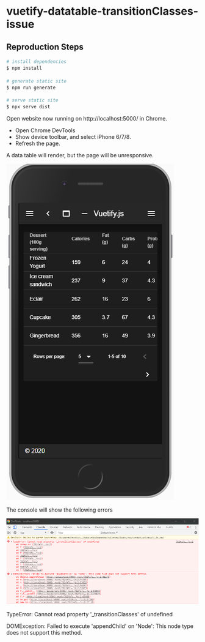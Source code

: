 # vuetify-datatable-transitionClasses-issue

## Reproduction Steps

```bash
# install dependencies
$ npm install

# generate static site
$ npm run generate

# serve static site
$ npx serve dist
```

Open website now running on http://localhost:5000/ in Chrome. 

* Open Chrome DevTools
* Show device toolbar, and select iPhone 6/7/8.
* Refresh the page.

A data table will render, but the page will be unresponsive. 

![Rendered data table](https://github.com/jacothom/vuetify-datatable-transitionClasses-issue/blob/master/static/rendered_data_table.png)

The console will show the following errors

![Console errors](https://github.com/jacothom/vuetify-datatable-transitionClasses-issue/blob/master/static/error_message.png)

TypeError: Cannot read property '_transitionClasses' of undefined

DOMException: Failed to execute 'appendChild' on 'Node': This node type does not support this method.


